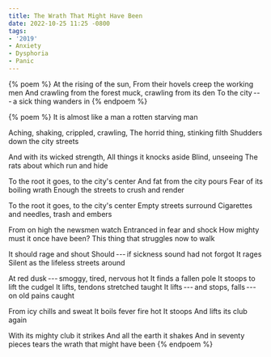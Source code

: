```yaml
---
title: The Wrath That Might Have Been
date: 2022-10-25 11:25 -0800
tags:
- '2019'
- Anxiety
- Dysphoria
- Panic
---
```

{% poem %}
At the rising of the sun,
From their hovels creep the working men
And crawling from the forest muck, crawling from its den
To the city&thinsp;---&thinsp;a sick thing wanders in
{% endpoem %}

{% poem %}
It is almost like a man
a rotten starving man

Aching, shaking, crippled, crawling,
The horrid thing, stinking filth
Shudders down the city streets

And with its wicked strength,
All things it knocks aside
Blind, unseeing
The rats about which run and hide

To the root it goes, to the city's center
And fat from the city pours
Fear of its boiling wrath
Enough the streets to crush and render

To the root it goes, to the city's center
Empty streets surround
Cigarettes and needles, trash and embers

From on high the newsmen watch
Entranced in fear and shock
How mighty must it once have been?
This thing that struggles now to walk

It should rage and shout
Should&thinsp;---&thinsp;if sickness sound had not forgot
It rages
Silent as the lifeless streets around

At red dusk&thinsp;---&thinsp;smoggy, tired, nervous hot
It finds a fallen pole
It stoops to lift the cudgel
It lifts, tendons stretched taught
It lifts&thinsp;---&thinsp;and stops, falls&thinsp;---&thinsp;on old pains caught

From icy chills and sweat
It boils fever fire hot
It stoops
And lifts its club again

With its mighty club it strikes
And all the earth it shakes
And in seventy pieces tears
the wrath that might have been
{% endpoem %}
